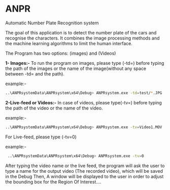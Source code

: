 # ANPR
Automatic Number Plate Recognition system

The goal of this application is to detect the number plate of the cars and recognise the characters. It combines the image processing methods and the machine learning algorithms to limit the human interface.

The Program has two options: (images) and  (Videos)

__1- Images:-__
To run the program on images, please type  (-td=) before typing the path of the images or the name of the image(without any space between -td= and the path). 

example:-
```bash
..\ANPRsystemData\ANPRsystem\x64\Debug> ANPRsystem.exe -td=test/*.JPG
```

__2-Live-feed or Videos:-__
In case of videos, please type(-tv=) before typing the path of the video or the name of the video.

example:-
```bash
..\ANPRsystemData\ANPRsystem\x64\Debug> ANPRsystem.exe -tv=Video1.MOV
```

For Live-feed, please type (-tv=0)

example:-
```bash
 ..\ANPRsystemData\ANPRsystem\x64\Debug> ANPRsystem.exe -tv=0
```
After typing the video name or the live feed, the program will ask the user to type a name for the output video (The recorded video), which will be saved in the Debug
Then, A window will be displayed to the user in order to adjust the bounding box for the Region Of Interest....



